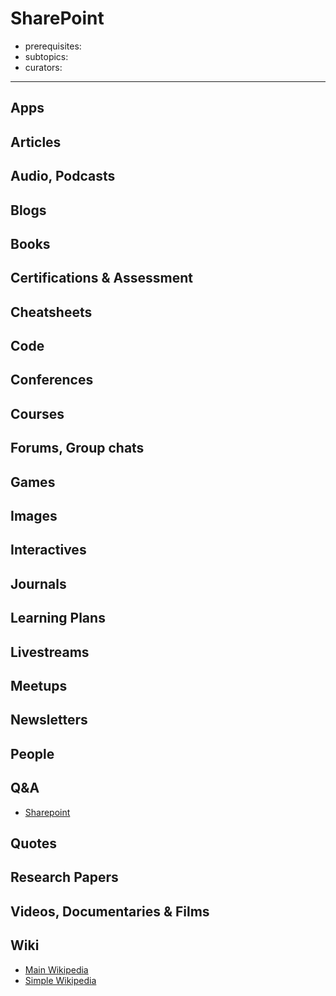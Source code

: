 # SharePoint

- prerequisites:
- subtopics:
- curators:

------

## Apps

## Articles

## Audio, Podcasts

## Blogs

## Books

## Certifications & Assessment

## Cheatsheets

## Code

## Conferences

## Courses

## Forums, Group chats

## Games

## Images

## Interactives

## Journals

## Learning Plans

## Livestreams

## Meetups

## Newsletters

## People

## Q&A

- [Sharepoint](https://sharepoint.stackexchange.com)

## Quotes

## Research Papers

## Videos, Documentaries & Films

## Wiki

- [Main Wikipedia](https://en.wikipedia.org/wiki/SharePoint)
- [Simple Wikipedia]()

